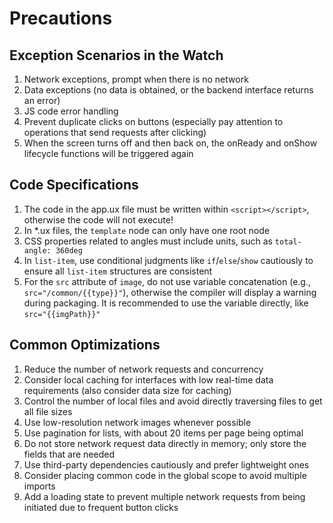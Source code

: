 <!-- 源地址: https://iot.mi.com/vela/quickapp/en/guide/other/tips.html -->

# Precautions

## Exception Scenarios in the Watch

  1. Network exceptions, prompt when there is no network
  2. Data exceptions (no data is obtained, or the backend interface returns an error)
  3. JS code error handling
  4. Prevent duplicate clicks on buttons (especially pay attention to operations that send requests after clicking)
  5. When the screen turns off and then back on, the onReady and onShow lifecycle functions will be triggered again

## Code Specifications

  1. The code in the app.ux file must be written within `<script></script>`, otherwise the code will not execute!
  2. In *.ux files, the `template` node can only have one root node
  3. CSS properties related to angles must include units, such as `total-angle: 360deg`
  4. In `list-item`, use conditional judgments like `if`/`else`/`show` cautiously to ensure all `list-item` structures are consistent
  5. For the `src` attribute of `image`, do not use variable concatenation (e.g., `src="/common/{{type}}"`), otherwise the compiler will display a warning during packaging. It is recommended to use the variable directly, like `src="{{imgPath}}"`

## Common Optimizations

  1. Reduce the number of network requests and concurrency
  2. Consider local caching for interfaces with low real-time data requirements (also consider data size for caching)
  3. Control the number of local files and avoid directly traversing files to get all file sizes
  4. Use low-resolution network images whenever possible
  5. Use pagination for lists, with about 20 items per page being optimal
  6. Do not store network request data directly in memory; only store the fields that are needed
  7. Use third-party dependencies cautiously and prefer lightweight ones
  8. Consider placing common code in the global scope to avoid multiple imports
  9. Add a loading state to prevent multiple network requests from being initiated due to frequent button clicks

